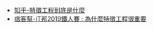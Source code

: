 + [知乎-特徵工程到底是什麼](https://www.zhihu.com/question/29316149)
+ [痞客幫-iT邦2019鐵人賽 : 為什麼特徵工程很重要](https://ithelp.ithome.com.tw/articles/10200041?sc=iThelpR)

